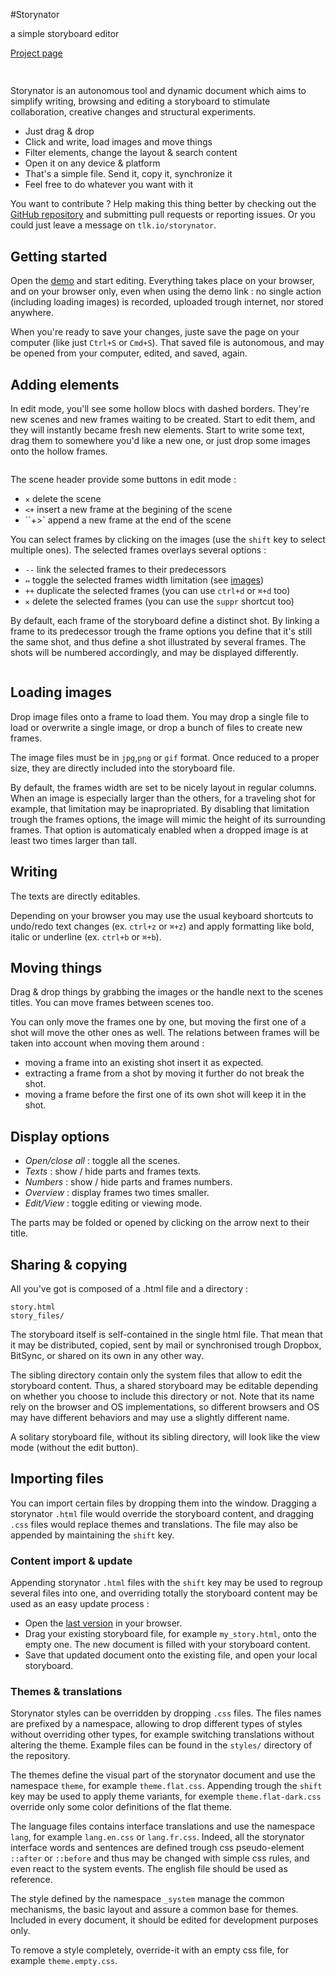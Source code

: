 #Storynator

a simple storyboard editor

[Project page][website]

[<img src="img/main-750w.png" srcset="img/main-1500w.png 2x" alt="">][demo]

[demo]: https://rawgit.com/nliautaud/storynator/master/story.html
[github]: https://github.com/nliautaud/storynator/
[website]: https://nliautaud.github.io/storynator/

## 

Storynator is an autonomous tool and dynamic document which aims to simplify writing, browsing and editing a storyboard to stimulate collaboration, creative changes and structural experiments.

- Just drag & drop
- Click and write, load images and move things
- Filter elements, change the layout & search content
- Open it on any device & platform
- That's a simple file. Send it, copy it, synchronize it
- Feel free to do whatever you want with it

You want to contribute ? Help making this thing better by checking out the [GitHub repository][github] and submitting pull requests or reporting issues. Or you could just leave a message on ``tlk.io/storynator``.


## Getting started

Open the [demo][demo] and start editing. Everything takes place on your browser, and on your browser only, even when using the demo link : no single action (including loading images) is recorded, uploaded trough internet, nor stored anywhere.

When you're ready to save your changes, juste save the page on your computer (like just ``Ctrl+S`` or ``Cmd+S``). That saved file is autonomous, and may be opened from your computer, edited, and saved, again.

## Adding elements

In edit mode, you'll see some hollow blocs with dashed borders. They're new scenes and new frames waiting to be created. Start to edit them, and they will instantly became fresh new elements. Start to write some text, drag them to somewhere you'd like a new one, or just drop some images onto the hollow frames.

<img src="img/shadow.png" alt="">

The scene header provide some buttons in edit mode :
- ``✕`` delete the scene
- ``<+`` insert a new frame at the begining of the scene
- ``+>` append a new frame at the end of the scene

You can select frames by clicking on the images (use the ``shift`` key to select multiple ones). The selected frames overlays several options :
- ``--`` link the selected frames to their predecessors
- ``⇔`` toggle the selected frames width limitation (see [images](#images))
- ``++`` duplicate the selected frames (you can use ``ctrl+d`` or ``⌘+d`` too)
- ``✕`` delete the selected frames (you can use the ``suppr`` shortcut too)

By default, each frame of the storyboard define a distinct shot. By linking a frame to its predecessor trough the frame options you define that it's still the same shot, and thus define a shot illustrated by several frames. The shots will be numbered accordingly, and may be displayed differently.

<img src="img/shots.png" alt="">

## Loading images

Drop image files onto a frame to load them. You may drop a single file to load or overwrite a single image, or drop a bunch of files to create new frames.

The image files must be in ``jpg``,``png`` or ``gif`` format. Once reduced to a proper size, they are directly included into the storyboard file.

By default, the frames width are set to be nicely layout in regular columns. When an image is especially larger than the others, for a traveling shot for example, that limitation may be inapropriated. By disabling that limitation trough the frames options, the image will mimic the height of its surrounding frames. That option is automaticaly enabled when a dropped image is at least two times larger than tall.

## Writing

The texts are directly editables.

Depending on your browser you may use the usual keyboard shortcuts to undo/redo text changes (ex. ``ctrl+z`` or ``⌘+z``) and apply formatting like bold, italic or underline (ex. ``ctrl+b`` or ``⌘+b``).

## Moving things

Drag & drop things by grabbing the images or the handle next to the scenes titles. You can move frames between scenes too.

You can only move the frames one by one, but moving the first one of a shot will move the other ones as well. The relations between frames will be taken into account when moving them around :
- moving a frame into an existing shot insert it as expected.
- extracting a frame from a shot by moving it further do not break the shot.
- moving a frame before the first one of its own shot will keep it in the shot.

## Display options

- *Open/close all* : toggle all the scenes.
- *Texts* : show / hide parts and frames texts.
- *Numbers* : show / hide parts and frames numbers.
- *Overview* : display frames two times smaller.
- *Edit/View* : toggle editing or viewing mode.

The parts may be folded or opened by clicking on the arrow next to their title.

## Sharing & copying

All you've got is composed of a .html file and a directory :

```
story.html
story_files/
```
The storyboard itself is self-contained in the single html file. That mean that it may be distributed, copied, sent by mail or synchronised trough Dropbox, BitSync, or shared on its own in any other way.

The sibling directory contain only the system files that allow to edit the storyboard content. Thus, a shared storyboard may be editable depending on whether you choose to include this directory or not. Note that its name rely on the browser and OS implementations, so different browsers and OS may have different behaviors and may use a slightly different name. 

A solitary storyboard file, without its sibling directory, will look like the view mode (without the edit button).

## Importing files

You can import certain files by dropping them into the window. Dragging a storynator ``.html`` file would override the storyboard content, and dragging ``.css`` files would replace themes and translations. The file may also be appended by maintaining the ``shift`` key.

###  Content import & update

Appending storynator ``.html`` files with the ``shift`` key may be used to regroup several files into one, and overriding totally the storyboard content may be used as an easy update process :

- Open the [last version][demo] in your browser.
- Drag your existing storyboard file, for example ``my_story.html``, onto the empty one. The new document is filled with your storyboard content.
- Save that updated document onto the existing file, and open your local storyboard.

### Themes & translations

Storynator styles can be overridden by dropping ``.css`` files. The files names are prefixed by a namespace, allowing to drop different types of styles without overriding other types, for example switching translations without altering the theme. Example files can be found in the ``styles/`` directory of the repository.

The themes define the visual part of the storynator document and use the namespace ``theme``, for example ``theme.flat.css``. Appending trough the ``shift`` key may be used to apply theme variants, for exemple ``theme.flat-dark.css`` override only some color definitions of the flat theme.

The language files contains interface translations and use the namespace ``lang``, for example ``lang.en.css`` or ``lang.fr.css``. Indeed, all the storynator interface words and sentences are defined trough css pseudo-element ``::after`` or ``::before`` and thus may be changed with simple css rules, and even react to the system events. The english file should be used as reference. 

The style defined by the namespace ``_system`` manage the common mechanisms, the basic layout and assure a common base for themes. Included in every document, it should be edited for development purposes only.

To remove a style completely, override-it with an empty css file, for example ``theme.empty.css``.